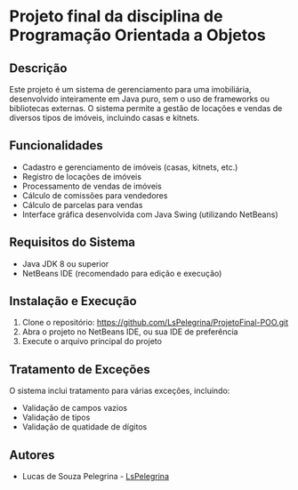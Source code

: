# Projeto final da disciplina de Programação Orientada a Objetos

## Descrição
Este projeto é um sistema de gerenciamento para uma imobiliária, desenvolvido inteiramente em Java puro, sem o uso de frameworks ou bibliotecas externas. O sistema permite a gestão de locações e vendas de diversos tipos de imóveis, incluindo casas e kitnets.

## Funcionalidades
- Cadastro e gerenciamento de imóveis (casas, kitnets, etc.)
- Registro de locações de imóveis
- Processamento de vendas de imóveis
- Cálculo de comissões para vendedores
- Cálculo de parcelas para vendas
- Interface gráfica desenvolvida com Java Swing (utilizando NetBeans)

## Requisitos do Sistema
- Java JDK 8 ou superior
- NetBeans IDE (recomendado para edição e execução)

## Instalação e Execução
1. Clone o repositório: https://github.com/LsPelegrina/ProjetoFinal-POO.git
2. Abra o projeto no NetBeans IDE, ou sua IDE de preferência
3. Execute o arquivo principal do projeto

## Tratamento de Exceções
O sistema inclui tratamento para várias exceções, incluindo:
- Validação de campos vazios
- Validação de tipos
- Validação de quatidade de dígitos

## Autores
- Lucas de Souza Pelegrina - [LsPelegrina](https://github.com/LsPelegrina)
